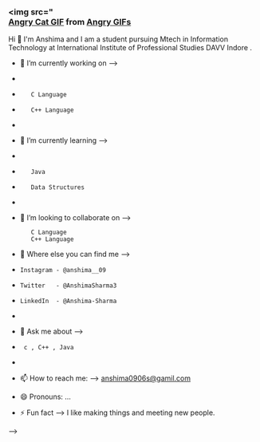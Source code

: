 ### <img src="<div class="tenor-gif-embed" data-postid="15731367" data-share-method="host" data-width="100%" data-aspect-ratio="0.7991967871485944"><a href="https://tenor.com/view/angry-cat-busy-laptop-gif-15731367">Angry Cat GIF</a> from <a href="https://tenor.com/search/angry-gifs">Angry GIFs</a></div><script type="text/javascript" async src="https://tenor.com/embed.js"></script>
Hi 👋 I'm Anshima and I am a student pursuing Mtech in Information Technology at International Institute of Professional Studies DAVV Indore . 
 
- 🔭 I’m currently working on -->
- 
-        C Language
-        C++ Language
-        
- 🌱 I’m currently learning -->
- 
-        Java
-        Data Structures
-        
- 👯 I’m looking to collaborate on -->

         C Language
         C++ Language
         
- 🤔 Where else you can find me -->

-     Instagram - @anshima__09
-     Twitter   - @AnshimaSharma3
-     LinkedIn  - @Anshima-Sharma
-     
- 💬 Ask me about -->
-      c , C++ , Java
-      
- 📫 How to reach me: -->  anshima0906s@gamil.com
- 😄 Pronouns: ...
- ⚡ Fun fact -->  I like making things and meeting new people.
 
-->


